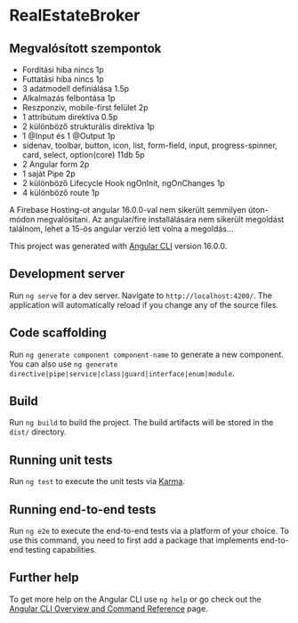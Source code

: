 # RealEstateBroker

## Megvalósított szempontok
* Fordítási hiba nincs 1p
* Futtatási hiba nincs 1p
* 3 adatmodell definiálása 1.5p
* Alkalmazás felbontása 1p
* Reszponzív, mobile-first felület 2p
* 1 attribútum direktíva 0.5p
* 2 különböző strukturális direktíva 1p
* 1 @Input és 1 @Output 1p
* sidenav, toolbar, button, icon, list, form-field, input, progress-spinner, card, select, option(core) 11db 5p
* 2  Angular form 2p
* 1 saját Pipe 2p
* 2 különböző Lifecycle Hook ngOnInit, ngOnChanges 1p
* 4 különböző route 1p

A Firebase Hosting-ot angular 16.0.0-val nem sikerült semmilyen úton-módon megvalósitani. Az angular/fire installálására nem sikerült megoldást találnom, lehet a 15-ös angular verzió lett volna a megoldás...

This project was generated with [Angular CLI](https://github.com/angular/angular-cli) version 16.0.0.

## Development server

Run `ng serve` for a dev server. Navigate to `http://localhost:4200/`. The application will automatically reload if you change any of the source files.

## Code scaffolding

Run `ng generate component component-name` to generate a new component. You can also use `ng generate directive|pipe|service|class|guard|interface|enum|module`.

## Build

Run `ng build` to build the project. The build artifacts will be stored in the `dist/` directory.

## Running unit tests

Run `ng test` to execute the unit tests via [Karma](https://karma-runner.github.io).

## Running end-to-end tests

Run `ng e2e` to execute the end-to-end tests via a platform of your choice. To use this command, you need to first add a package that implements end-to-end testing capabilities.

## Further help

To get more help on the Angular CLI use `ng help` or go check out the [Angular CLI Overview and Command Reference](https://angular.io/cli) page.
